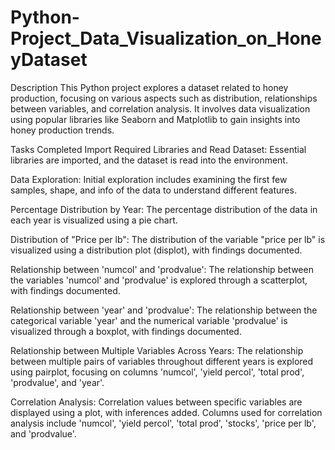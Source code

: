 # Python-Project_Data_Visualization_on_HoneyDataset
Description
This Python project explores a dataset related to honey production, focusing on various aspects such as distribution, relationships between variables, and correlation analysis. It involves data visualization using popular libraries like Seaborn and Matplotlib to gain insights into honey production trends.

Tasks Completed
Import Required Libraries and Read Dataset: Essential libraries are imported, and the dataset is read into the environment.

Data Exploration: Initial exploration includes examining the first few samples, shape, and info of the data to understand different features.

Percentage Distribution by Year: The percentage distribution of the data in each year is visualized using a pie chart.

Distribution of "Price per lb": The distribution of the variable "price per lb" is visualized using a distribution plot (displot), with findings documented.

Relationship between 'numcol' and 'prodvalue': The relationship between the variables 'numcol' and 'prodvalue' is explored through a scatterplot, with findings documented.

Relationship between 'year' and 'prodvalue': The relationship between the categorical variable 'year' and the numerical variable 'prodvalue' is visualized through a boxplot, with findings documented.

Relationship between Multiple Variables Across Years: The relationship between multiple pairs of variables throughout different years is explored using pairplot, focusing on columns 'numcol', 'yield percol', 'total prod', 'prodvalue', and 'year'.

Correlation Analysis: Correlation values between specific variables are displayed using a plot, with inferences added. Columns used for correlation analysis include 'numcol', 'yield percol', 'total prod', 'stocks', 'price per lb', and 'prodvalue'.

